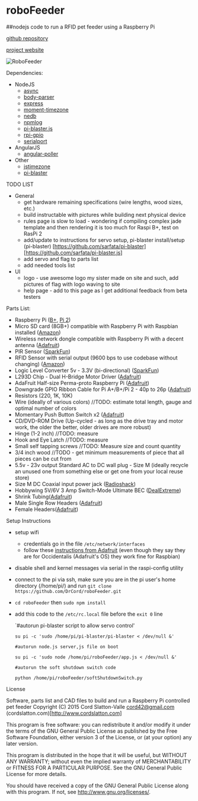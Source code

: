# roboFeeder
##nodejs code to run a RFID pet feeder using a Raspberry Pi

[github repository](https://github.com/DrCord/roboFeeder)

[project website](http://robofeeder.cordslatton.com)

![RoboFeeder](http://robofeeder.cordslatton.com/wp-content/uploads/2015/04/IMG_20150408_065949-e1428503008805.jpg)

Dependencies:
* NodeJS
  * [async](https://github.com/caolan/async)
  * [body-parser](https://www.npmjs.com/package/body-parser)
  * [express](http://expressjs.com)
  * [moment-timezone](https://www.npmjs.com/package/moment-timezone)
  * [nedb](https://github.com/louischatriot/nedb)
  * [npmlog](https://github.com/npm/npmlog)
  * [pi-blaster.js](https://github.com/sarfata/pi-blaster.js)
  * [rpi-gpio](https://www.npmjs.com/package/rpi-gpio)
  * [serialport](https://www.npmjs.com/package/serialport)
* AngularJS
  * [angular-poller](https://github.com/emmaguo/angular-poller)
* Other
  * [jstimezone](https://bitbucket.org/pellepim/jstimezonedetect/overview)
  * [pi-blaster](https://github.com/sarfata/pi-blaster)

TODO LIST
* General
  * get hardware remaining specifications (wire lengths, wood sizes, etc.)
  * build instructable with pictures while building next physical device
  * rules page is slow to load - wondering if compiling complex jade template and then rendering it is too much for Raspi B+, test on RasPi 2
  * add/update to instructions for servo setup, pi-blaster install/setup (pi-blaster) [https://github.com/sarfata/pi-blaster] [https://github.com/sarfata/pi-blaster.js]
  * add servo and flag to parts list
  * add needed tools list
* UI
  * logo - use awesome logo my sister made on site and such, add pictures of flag with logo waving to site
  * help page - add to this page as I get additional feedback from beta testers

Parts List:
* Raspberry Pi ([B+](http://www.adafruit.com/products/1914), [Pi 2](http://www.adafruit.com/products/2358))
* Micro SD card (8GB+) compatible with Raspberry Pi with Raspbian installed ([Amazon](http://www.amazon.com/s/?ie=UTF8&keywords=8gb+sd+mini))
* Wireless network dongle compatible with Raspberry Pi with a decent antenna ([Adafruit](http://www.adafruit.com/products/1012))
* PIR Sensor ([SparkFun](https://www.sparkfun.com/products/8630))
* RFID Sensor with serial output (9600 bps to use codebase without changing) ([Amazon](http://www.amazon.com/Anti-Jamming-Capability-HZ-1050-Module-Reader/dp/B00NJCB8NO))
* Logic Level Converter 5v - 3.3V (bi-directional) ([SparkFun](https://www.sparkfun.com/products/12009))
* L293D Chip - Dual H-Bridge Motor Driver ([Adafruit](https://www.adafruit.com/products/807))
* AdaFruit Half-size Perma-proto Raspberry Pi ([Adafruit](http://www.adafruit.com/products/1148))
* Downgrade GPIO Ribbon Cable for Pi A+/B+/Pi 2 - 40p to 26p ([Adafruit](https://www.adafruit.com/products/1986))
* Resistors (220, 1K, 10K)
* Wire (ideally of various colors) //TODO: estimate total length, gauge and optimal number of colors
* Momentary Push Button Switch x2 ([Adafruit](https://www.adafruit.com/products/1119))
* CD/DVD-ROM Drive (Up-cycled - as long as the drive tray and motor work, the older the better, older drives are more robust)
* Hinge (1-2 inch) //TODO: measure
* Hook and Eye Latch //TODO: measure
* Small self tapping screws //TODO: Measure size and count quantity
* 3/4 inch wood //TODO - get minimum measurements of piece that all pieces can be cut from
* 5.5v - 23v output Standard AC to DC wall plug - Size M (ideally recycle an unused one from something else or get one from your local reuse store)
* Size M DC Coaxial input power jack ([Radioshack](http://www.radioshack.com/size-m-panel-mount-coaxial-dc-power-jack/2741563.html))
* Hobbywing 5V/6V 3 Amp Switch-Mode Ultimate BEC ([DealExtreme](http://www.dx.com/p/hobbywing-5v-6v-3a-switch-mode-ultimate-bec-ubec-15149))
* Shrink Tubing([Adafruit](http://www.adafruit.com/products/1649))
* Male Single Row Headers ([Adafruit](http://www.adafruit.com/products/392))
* Female Headers([Adafruit](http://www.adafruit.com/products/598))

Setup Instructions
* setup wifi 
  * credentials go in the file `/etc/network/interfaces`
  * follow these [instructions from Adafruit](https://learn.adafruit.com/adafruits-raspberry-pi-lesson-3-network-setup/setting-up-wifi-with-occidentalis) (even though they say they are for Occidentalis (Adafruit's OS) they work fine for Raspbian)
* disable shell and kernel messages via serial in the raspi-config utility
* connect to the pi via ssh, make sure you are in the pi user's home directory (/home/pi/) and run `git clone https://github.com/DrCord/roboFeeder.git`
* `cd roboFeeder` then `sudo npm install`
* add this code to the `/etc/rc.local` file before the `exit 0` line

    `#autorun pi-blaster script to allow servo control'
    
    `su pi -c 'sudo /home/pi/pi-blaster/pi-blaster < /dev/null &'`

    `#autorun node.js server,js file on boot`
    
    `su pi -c 'sudo node /home/pi/roboFeeder/app.js < /dev/null &'`
    
    `#autorun the soft shutdown switch code`
    
    `python /home/pi/roboFeeder/softShutdownSwitch.py`

License

Software, parts list and CAD files to build and run a Raspberry Pi controlled pet feeder
Copyright (C) 2015  Cord Slatton-Valle 
cord42@gmail.com
(cordslatton.com)[http://www.cordslatton.com]

This program is free software: you can redistribute it and/or modify
it under the terms of the GNU General Public License as published by
the Free Software Foundation, either version 3 of the License, or
(at your option) any later version.

This program is distributed in the hope that it will be useful,
but WITHOUT ANY WARRANTY; without even the implied warranty of
MERCHANTABILITY or FITNESS FOR A PARTICULAR PURPOSE.  See the
GNU General Public License for more details.

You should have received a copy of the GNU General Public License
along with this program.  If not, see <http://www.gnu.org/licenses/>.